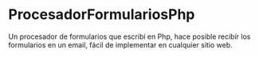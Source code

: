 # ProcesadorFormulariosPhp
Un procesador de formularios que escribí en Php, hace posible recibír los formularios en un email, fácil de implementar en cualquier sitio web.
